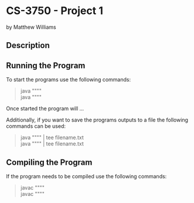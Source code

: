 # CS-3750 - Project 1
by Matthew Williams

## Description



## Running the Program

To start the programs use the following commands:

> java """"  
> java """"  

Once started the program will ...

Additionally, if you want to save the programs outputs to a file the following
commands can be used:

> java """" | tee filename.txt  
> java """" | tee filename.txt  

## Compiling the Program

If the program needs to be compiled use the following commands:

> javac """"  
> javac """"  